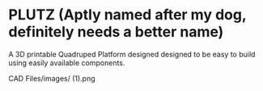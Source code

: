 # PLUTZ (Aptly named after my dog, definitely needs a better name)
A 3D printable Quadruped Platform designed designed to be easy to build using easily available components.

CAD Files/images/ (1).png
